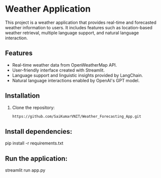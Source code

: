 # Weather Application

This project is a weather application that provides real-time and forecasted weather information to users. It includes features such as location-based weather retrieval, multiple language support, and natural language interaction.

## Features

- Real-time weather data from OpenWeatherMap API.
- User-friendly interface created with Streamlit.
- Language support and linguistic insights provided by LangChain.
- Natural language interactions enabled by OpenAI's GPT model.

## Installation

1. Clone the repository:

   ```sh
   https://github.com/SaiKumarVNIT/Weather_Forecasting_App.git
   
## Install dependencies:
pip install -r requirements.txt

## Run the application:
streamlit run app.py

